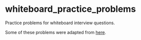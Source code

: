 # whiteboard_practice_problems
Practice problems for whiteboard interview questions.

Some of these problems were adapted from [here](https://github.com/codingforinterviews/practice-problems).
